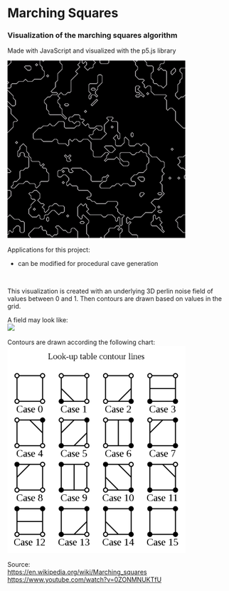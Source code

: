 # Marching Squares

### Visualization of the marching squares algorithm

Made with JavaScript and visualized with the p5.js library

<img src="assets/marching-squares.gif" width="400px">

<br>

Applications for this project:

-   can be modified for procedural cave generation

<br>

This visualization is created with an underlying 3D perlin noise field of values between 0 and 1. Then contours are drawn based on values in the grid.

A field may look like: <br>
<img src="assets/perlin-noise.gif" width="400px">

Contours are drawn according the following chart: <br>
<img src="assets/chart.png" width="400px">

Source:<br>
https://en.wikipedia.org/wiki/Marching_squares <br>
https://www.youtube.com/watch?v=0ZONMNUKTfU
